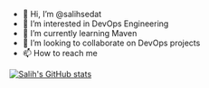 - 👋 Hi, I’m @salihsedat
- 👀 I’m interested in DevOps Engineering
- 🌱 I’m currently learning Maven
- 💞️ I’m looking to collaborate on DevOps projects
- 📫 How to reach me 

<!---
salihsedat/salihsedat is a ✨ special ✨ repository because its `README.md` (this file) appears on your GitHub profile.
You can click the Preview link to take a look at your changes.
--->
[![Salih's GitHub stats](https://github-readme-stats.vercel.app/api?username=salihsedat&show_icons=true&theme=radical)](https://github.com/anuraghazra/github-readme-stats)
